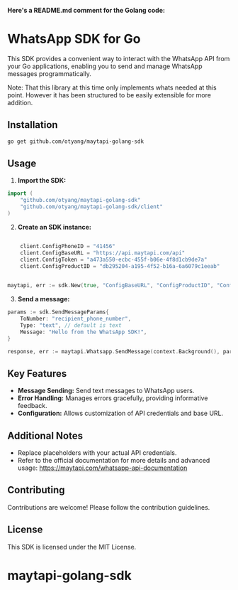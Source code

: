  **Here's a README.md comment for the Golang code:**

# WhatsApp SDK for Go

This SDK provides a convenient way to interact with the WhatsApp API from your Go applications, enabling you to send and manage WhatsApp messages programmatically.

Note: That this library at this time only implements whats needed at this point. However it has been structured to be easily extensible for more addition.

## Installation

```bash
go get github.com/otyang/maytapi-golang-sdk
```

## Usage

1. **Import the SDK:**

```go
import (
    "github.com/otyang/maytapi-golang-sdk"
	"github.com/otyang/maytapi-golang-sdk/client"
)
```

2. **Create an SDK instance:**

```go

	client.ConfigPhoneID = "41456"
	client.ConfigBaseURL = "https://api.maytapi.com/api"
	client.ConfigToken = "a473a550-ecbc-455f-b06e-4f8d1cb9de7a"
	client.ConfigProductID = "db295204-a195-4f52-b16a-6a6079c1eeab"

    
maytapi, err := sdk.New(true, "ConfigBaseURL", "ConfigProductID", "ConfigToken") 
```

3. **Send a message:**

```go
params := sdk.SendMessageParams{
    ToNumber: "recipient_phone_number",
    Type: "text", // default is text
    Message: "Hello from the WhatsApp SDK!",
}

response, err := maytapi.Whatsapp.SendMessage(context.Background(), params)
```

## Key Features

- **Message Sending:** Send text messages to WhatsApp users.
- **Error Handling:** Manages errors gracefully, providing informative feedback.
- **Configuration:** Allows customization of API credentials and base URL.

## Additional Notes

- Replace placeholders with your actual API credentials.
- Refer to the official documentation for more details and advanced usage: https://maytapi.com/whatsapp-api-documentation

## Contributing

Contributions are welcome! Please follow the contribution guidelines.

## License

This SDK is licensed under the MIT License.
# maytapi-golang-sdk
